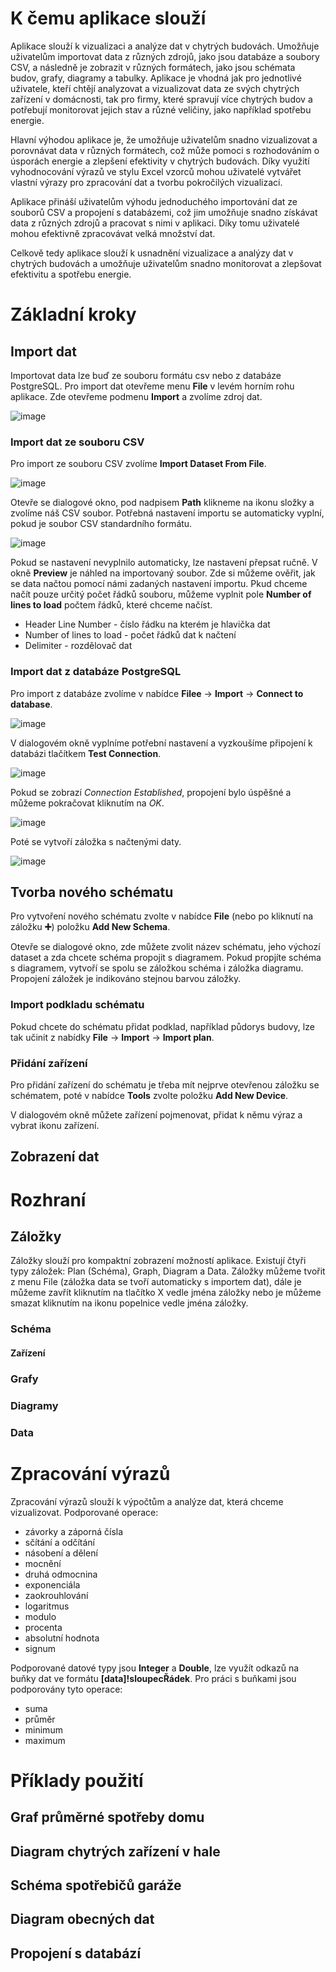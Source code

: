 # K čemu aplikace slouží
Aplikace slouží k vizualizaci a analýze dat v chytrých budovách.
Umožňuje uživatelům importovat data z různých zdrojů, jako jsou databáze a soubory CSV, a následně je zobrazit v různých formátech, jako jsou schémata budov,
grafy, diagramy a tabulky. Aplikace je vhodná jak pro jednotlivé uživatele, kteří chtějí analyzovat a vizualizovat data ze svých chytrých zařízení v domácnosti,
tak pro firmy, které spravují více chytrých budov a potřebují monitorovat jejich stav a různé veličiny, jako například spotřebu energie.

Hlavní výhodou aplikace je, že umožňuje uživatelům snadno vizualizovat a porovnávat data v různých formátech,
což může pomoci s rozhodováním o úsporách energie a zlepšení efektivity v chytrých budovách. 
Díky využití vyhodnocování výrazů ve stylu Excel vzorců mohou uživatelé vytvářet vlastní výrazy pro zpracování dat a 
tvorbu pokročilých vizualizací.

Aplikace přináší uživatelům výhodu jednoduchého importování dat ze souborů CSV a propojení s databázemi,
což jim umožňuje snadno získávat data z různých zdrojů a pracovat s nimi v aplikaci.
Díky tomu uživatelé mohou efektivně zpracovávat velká množství dat.

Celkově tedy aplikace slouží k usnadnění vizualizace a analýzy dat v chytrých budovách a umožňuje uživatelům snadno monitorovat a
zlepšovat efektivitu a spotřebu energie.


# Základní kroky

## Import dat
Importovat data lze buď ze souboru formátu csv nebo z databáze PostgreSQL.
Pro import dat otevřeme menu **File** v levém horním rohu aplikace. Zde otevřeme podmenu **Import** a zvolíme zdroj dat.

![image](https://user-images.githubusercontent.com/72192205/231018389-41026b02-de52-49f5-a2a1-dc81a3f73bdd.png)


### Import dat ze souboru CSV

Pro import ze souboru CSV zvolíme **Import Dataset From File**.

![image](https://user-images.githubusercontent.com/72192205/231018573-ec9ec067-e665-444b-a152-ad2e6f011250.png)

Otevře se dialogové okno, pod nadpisem **Path** klikneme na ikonu složky a zvolíme náš CSV soubor. Potřebná nastavení importu se automaticky vyplní, pokud je soubor CSV standardního formátu.

![image](https://user-images.githubusercontent.com/72192205/231018727-16b5e0ef-8f7b-41c3-8cfc-160edf73863e.png)

Pokud se nastavení nevyplnilo automaticky, lze nastavení přepsat ručně. V okně **Preview** je náhled
na importovaný soubor. Zde si můžeme ověřit, jak se data načtou pomocí námi zadaných nastavení importu. Pkud chceme načít pouze určitý počet řádků souboru,
můžeme vyplnit pole **Number of lines to load** počtem řádků, které chceme načíst.

* Header Line Number - číslo řádku na kterém je hlavička dat
* Number of lines to load - počet řádků dat k načtení
* Delimiter - rozdělovač dat

### Import dat z databáze PostgreSQL

Pro import z databáze zvolíme v nabídce **Filee** -> **Import** -> **Connect to database**.

![image](https://user-images.githubusercontent.com/72192205/235596008-ac938672-34f8-46b6-9802-b7daa621de83.png)

V dialogovém okně vyplníme potřební nastavení a vyzkoušíme připojení k databázi tlačítkem **Test Connection**.

![image](https://user-images.githubusercontent.com/72192205/235596168-893a5b2b-a44d-4db3-be88-d89db437aee8.png)

Pokud se zobrazí *Connection Established*, propojení bylo úspěšné a můžeme pokračovat kliknutím na *OK*.

![image](https://user-images.githubusercontent.com/72192205/235596203-06101768-55bb-4d40-a8dc-97805fadf4f3.png)

Poté se vytvoří záložka s načtenými daty.

![image](https://user-images.githubusercontent.com/72192205/235596239-2e040d37-8cfe-4623-a797-4f74c9cbda6c.png)

## Tvorba nového schématu

Pro vytvoření nového schématu zvolte v nabídce **File** (nebo po kliknutí na záložku **➕**) položku **Add New Schema**.

Otevře se dialogové okno, zde můžete zvolit název schématu, jeho výchozí dataset a zda chcete schéma propojit s diagramem. 
Pokud propjíte schéma s diagramem, vytvoří se spolu se záložkou schéma i záložka diagramu. Propojení záložek je indikováno stejnou barvou záložky.

### Import podkladu schématu

Pokud chcete do schématu přidat podklad, například půdorys budovy, lze tak učinit z nabídky **File** -> **Import** -> **Import plan**.

### Přidání zařízení

Pro přidání zařízení do schématu je třeba mít nejprve otevřenou záložku se schématem, poté v nabídce **Tools** zvolte položku **Add New Device**.

V dialogovém okně můžete zařízení pojmenovat, přidat k němu výraz a vybrat ikonu zařízení.

## Zobrazení dat

# Rozhraní
## Záložky

Záložky slouží pro kompaktní zobrazení možností aplikace. Existují čtyři typy záložek: Plan (Schéma), Graph, Diagram a Data.
Záložky můžeme tvořit z menu File (záložka data se tvoří automaticky s importem dat), dále je můžeme zavřít kliknutím na tlačítko X vedle jména záložky nebo je můžeme smazat kliknutím na ikonu popelnice vedle jména záložky.

### Schéma

#### Zařízení

### Grafy
### Diagramy
### Data

# Zpracování výrazů

Zpracování výrazů slouží k výpočtům a analýze dat, která chceme vizualizovat.
Podporované operace:
* závorky a záporná čísla
* sčítání a odčítání
* násobení a dělení
* mocnění
* druhá odmocnina
* exponenciála
* zaokrouhlování
* logaritmus
* modulo
* procenta
* absolutní hodnota
* signum

Podporované datové typy jsou **Integer** a **Double**, lze využít odkazů na buňky dat ve formátu **[data]!sloupecŘádek**. 
Pro práci s buňkami jsou podporovány tyto operace:
* suma
* průměr
* minimum
* maximum


# Příklady použití
## Graf průměrné spotřeby domu
## Diagram chytrých zařízení v hale
## Schéma spotřebičů garáže
## Diagram obecných dat
## Propojení s databází
